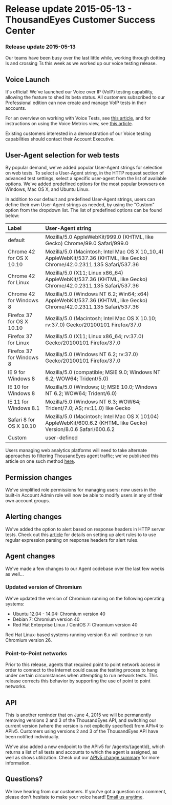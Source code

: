 # Release update 2015-05-13 - ThousandEyes Customer Success Center

### Release update 2015-05-13

Our teams have been busy over the last little while, working through dotting Is and crossing Ts this week as we worked up our voice testing release.

## Voice Launch

It's official! We've launched our Voice over IP \(VoIP\) testing capability, allowing the feature to shed its beta status. All customers subscribed to our Professional edition can now create and manage VoIP tests in their accounts.

For an overview on working with Voice Tests, see [this article](https://success.thousandeyes.com/ViewArticle?articleIdParam=kA0E0000000CmmlKAC), and for instructions on using the Voice Metrics view, see [this article](https://success.thousandeyes.com/ViewArticle?articleIdParam=kA0E0000000CmmkKAC).

Existing customers interested in a demonstration of our Voice testing capabilities should contact their Account Executive.

## User-Agent selection for web tests

By popular demand, we've added popular User-Agent strings for selection on web tests. To select a User-Agent string, in the HTTP request section of advanced test settings, select a specific user-agent from the list of available options. We've added predefined options for the most popular browsers on Windows, Mac OS X, and Ubuntu Linux.

In addition to our default and predefined User-Agent strings, users can define their own User-Agent strings as needed, by using the "Custom" option from the dropdown list. The list of predefined options can be found below:

| **Label** | **User-Agent string** |
| :--- | :--- |
| default | Mozilla/5.0 AppleWebKit/999.0 \(KHTML, like Gecko\) Chrome/99.0 Safari/999.0 |
| Chrome 42 for OS X 10.10 | Mozilla/5.0 \(Macintosh; Intel Mac OS X 10\_10\_4\) AppleWebKit/537.36 \(KHTML, like Gecko\) Chrome/42.0.2311.135 Safari/537.36 |
| Chrome 42 for Linux | Mozilla/5.0 \(X11; Linux x86\_64\) AppleWebKit/537.36 \(KHTML, like Gecko\) Chrome/42.0.2311.135 Safari/537.36 |
| Chrome 42 for Windows 8 | Mozilla/5.0 \(Windows NT 6.2; Win64; x64\) AppleWebKit/537.36 \(KHTML, like Gecko\) Chrome/42.0.2311.135 Safari/537.36 |
| Firefox 37 for OS X 10.10 | Mozilla/5.0 \(Macintosh; Intel Mac OS X 10.10; rv:37.0\) Gecko/20100101 Firefox/37.0 |
| Firefox 37 for Linux | Mozilla/5.0 \(X11; Linux x86\_64; rv:37.0\) Gecko/20100101 Firefox/37.0 |
| Firefox 37 for Windows 8 | Mozilla/5.0 \(Windows NT 6.2; rv:37.0\) Gecko/20100101 Firefox/37.0 |
| IE 9 for Windows 8 | Mozilla/5.0 \(compatible; MSIE 9.0; Windows NT 6.2; WOW64; Trident/5.0\) |
| IE 10 for Windows 8 | Mozilla/5.0 \(Windows; U; MSIE 10.0; Windows NT 6.2; WOW64; Trident/6.0\) |
| IE 11 for Windows 8.1 | Mozilla/5.0 \(Windows NT 6.3; WOW64; Trident/7.0; AS; rv:11.0\) like Gecko |
| Safari 8 for OS X 10.10 | Mozilla/5.0 \(Macintosh; Intel Mac OS X 10104\) AppleWebKit/600.6.2 \(KHTML like Gecko\) Version/8.0.6 Safari/600.6.2 |
| Custom | user-defined |

Users managing web analytics platforms will need to take alternate approaches to filtering ThousandEyes agent traffic; we've published this article on one such method [here](https://success.thousandeyes.com/PublicArticlePage?articleIdParam=kA0E0000000CmnyKAC_Identifying-traffic-from-ThousandEyes-Agents).

## Permission changes

We've simplified role permissions for managing users: now users in the built-in Account Admin role will now be able to modify users in any of their own account groups.  

## Alerting changes

We've added the option to alert based on response headers in HTTP server tests.  Check out this [article](https://success.thousandeyes.com/PublicArticlePage?articleIdParam=kA044000000CnBqCAK_How-Alerts-work) for details on setting up alert rules to to use regular expression parsing on response headers for alert rules.

## Agent changes

We've made a few changes to our Agent codebase over the last few weeks as well...

### Updated version of Chromium

We've updated the version of Chromium running on the following operating systems:

* Ubuntu 12.04 - 14.04: Chromium version 40
* Debian 7: Chromium version 40
* Red Hat Enterprise Linux / CentOS 7: Chromium version 40

Red Hat Linux-based systems running version 6.x will continue to run Chromium version 26.

### Point-to-Point networks

Prior to this release, agents that required point to point network access in order to connect to the Internet could cause the testing process to hang under certain circumstances when attempting to run network tests.  This release corrects this behavior by supporting the use of point to point networks.

## API

This is another reminder that on June 4, 2015 we will be permanently removing versions 2 and 3 of the ThousandEyes API, and switching our current version \(where the version is not explicitly specified\) from APIv4 to APIv5.  Customers using versions 2 and 3 of the ThousandEyes API have been notified individually.

We've also added a new endpoint to the APIv5 for /agents/{agentId}, which returns a list of all tests and accounts to which the agent is assigned, as well as shows utilization. Check out our [APIv5 change summary](http://developer.thousandeyes.com/v5/#/changesummary) for more information.

## Questions?

We love hearing from our customers.  If you've got a question or a comment, please don't hesitate to make your voice heard!  [Email us anytime](mailto:support@thousandeyes.com?subject=May+13+2015+Release).

